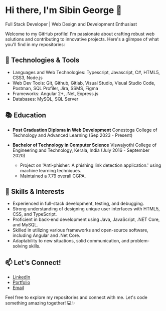 # Hi there, I'm Sibin George 👋

Full Stack Developer | Web Design and Development Enthusiast

Welcome to my GitHub profile! I'm passionate about crafting robust web solutions and contributing to innovative projects. Here's a glimpse of what you'll find in my repositories:

## 🔧 Technologies & Tools
- Languages and Web Technologies: Typescript, Javascript, C#, HTML5, CSS3, Node.js
- Web Dev Tools: Git, Github, Gitlab, Visual Studio, Visual Studio Code, Postman, SQL Profiler, Jira, SSMS, Figma
- Frameworks: Angular 2+, .Net, Express.js
- Databases: MySQL, SQL Server


## 📚 Education
- **Post Graduation Diploma in Web Development**
  Conestoga College of Technology and Advanced Learning (Sep 2023 - Present)

- **Bachelor of Technology in Computer Science**
  Viswajyothi College of Engineering and Technology, Kerala, India (July 2016 - September 2020)
  - Project on 'Anti-phisher: A phishing link detection application.' using machine learning techniques.
  - Maintained a 7.79 overall CGPA.

## 🌱 Skills & Interests
- Experienced in full-stack development, testing, and debugging.
- Strong understanding of designing unique user interfaces with HTML5, CSS, and TypeScript.
- Proficient in back-end development using Java, JavaScript, .NET Core, and MySQL.
- Skilled in utilizing various frameworks and open-source software, including Angular and .Net Core.
- Adaptability to new situations, solid communication, and problem-solving skills.

## 📫 Let's Connect!
- [LinkedIn](https://www.linkedin.com/in/sibin-george/)
- [Portfolio](https://sibingeorgedev.github.io/Portfolio/)
- [Email](mailto:sibingeorge009@gmail.com)

Feel free to explore my repositories and connect with me. Let's code something amazing together! 💻✨
